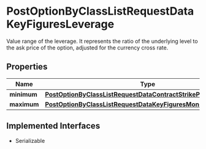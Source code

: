 

# PostOptionByClassListRequestDataKeyFiguresLeverage

Value range of the leverage. It represents the ratio of the underlying level to the ask price of the option, adjusted for the currency cross rate.

## Properties

Name | Type | Description | Notes
------------ | ------------- | ------------- | -------------
**minimum** | [**PostOptionByClassListRequestDataContractStrikePriceMinimum**](PostOptionByClassListRequestDataContractStrikePriceMinimum.md) |  |  [optional]
**maximum** | [**PostOptionByClassListRequestDataKeyFiguresMoneynessMaximum**](PostOptionByClassListRequestDataKeyFiguresMoneynessMaximum.md) |  |  [optional]


## Implemented Interfaces

* Serializable


